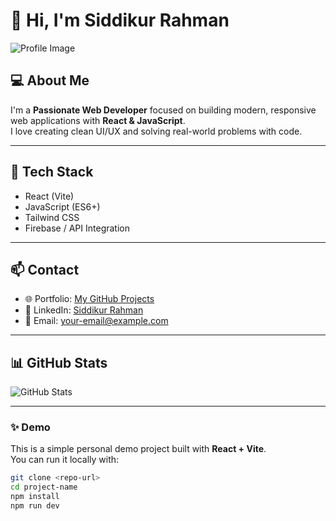 # 👋 Hi, I'm Siddikur Rahman

![Profile Image](https://i.ibb.co.com/TDp6G39f/profile-pic.png)

## 💻 About Me
I'm a **Passionate Web Developer** focused on building modern, responsive web applications with **React & JavaScript**.  
I love creating clean UI/UX and solving real-world problems with code.

---

## 🚀 Tech Stack
- React (Vite)
- JavaScript (ES6+)
- Tailwind CSS
- Firebase / API Integration

---

## 📫 Contact
- 🌐 Portfolio: [My GitHub Projects](https://github.com/siddikur-dev?tab=repositories)  
- 💼 LinkedIn: [Siddikur Rahman](https://www.linkedin.com/in/opurnoprottasha/)  
- 📧 Email: your-email@example.com  

--- 

## 📊 GitHub Stats
![GitHub Stats](https://github-readme-stats.vercel.app/api?username=siddikur-dev&show_icons=true&theme=radical)

---

### ✨ Demo
This is a simple personal demo project built with **React + Vite**.  
You can run it locally with:

```bash
git clone <repo-url>
cd project-name
npm install
npm run dev
